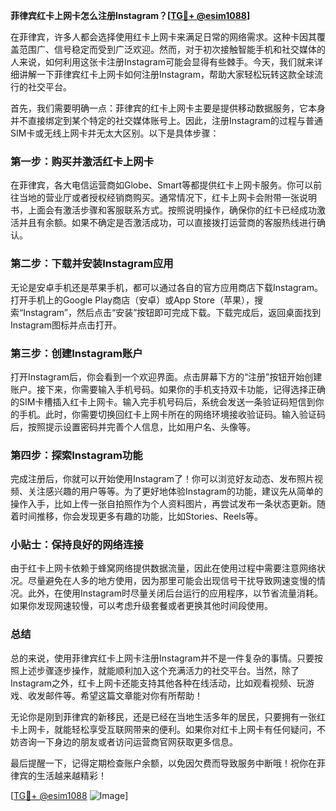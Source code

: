 **菲律宾红卡上网卡怎么注册Instagram？[[TG💪+ @esim1088](https://t.me/s/esim1088)]**

在菲律宾，许多人都会选择使用红卡上网卡来满足日常的网络需求。这种卡因其覆盖范围广、信号稳定而受到广泛欢迎。然而，对于初次接触智能手机和社交媒体的人来说，如何利用这张卡注册Instagram可能会显得有些棘手。今天，我们就来详细讲解一下菲律宾红卡上网卡如何注册Instagram，帮助大家轻松玩转这款全球流行的社交平台。

首先，我们需要明确一点：菲律宾的红卡上网卡主要是提供移动数据服务，它本身并不直接绑定到某个特定的社交媒体账号上。因此，注册Instagram的过程与普通SIM卡或无线上网卡并无太大区别。以下是具体步骤：

### 第一步：购买并激活红卡上网卡

在菲律宾，各大电信运营商如Globe、Smart等都提供红卡上网卡服务。你可以前往当地的营业厅或者授权经销商购买。通常情况下，红卡上网卡会附带一张说明书，上面会有激活步骤和客服联系方式。按照说明操作，确保你的红卡已经成功激活并且有余额。如果不确定是否激活成功，可以直接拨打运营商的客服热线进行确认。

### 第二步：下载并安装Instagram应用

无论是安卓手机还是苹果手机，都可以通过各自的官方应用商店下载Instagram。打开手机上的Google Play商店（安卓）或App Store（苹果），搜索“Instagram”，然后点击“安装”按钮即可完成下载。下载完成后，返回桌面找到Instagram图标并点击打开。

### 第三步：创建Instagram账户

打开Instagram后，你会看到一个欢迎界面。点击屏幕下方的“注册”按钮开始创建账户。接下来，你需要输入手机号码。如果你的手机支持双卡功能，记得选择正确的SIM卡槽插入红卡上网卡。输入完手机号码后，系统会发送一条验证码短信到你的手机。此时，你需要切换回红卡上网卡所在的网络环境接收验证码。输入验证码后，按照提示设置密码并完善个人信息，比如用户名、头像等。

### 第四步：探索Instagram功能

完成注册后，你就可以开始使用Instagram了！你可以浏览好友动态、发布照片视频、关注感兴趣的用户等等。为了更好地体验Instagram的功能，建议先从简单的操作入手，比如上传一张自拍照作为个人资料图片，再尝试发布一条状态更新。随着时间推移，你会发现更多有趣的功能，比如Stories、Reels等。

### 小贴士：保持良好的网络连接

由于红卡上网卡依赖于蜂窝网络提供数据流量，因此在使用过程中需要注意网络状况。尽量避免在人多的地方使用，因为那里可能会出现信号干扰导致网速变慢的情况。此外，在使用Instagram时尽量关闭后台运行的应用程序，以节省流量消耗。如果你发现网速较慢，可以考虑升级套餐或者更换其他时间段使用。

### 总结

总的来说，使用菲律宾红卡上网卡注册Instagram并不是一件复杂的事情。只要按照上述步骤逐步操作，就能顺利加入这个充满活力的社交平台。当然，除了Instagram之外，红卡上网卡还能支持其他各种在线活动，比如观看视频、玩游戏、收发邮件等。希望这篇文章能对你有所帮助！

无论你是刚到菲律宾的新移民，还是已经在当地生活多年的居民，只要拥有一张红卡上网卡，就能轻松享受互联网带来的便利。如果你对红卡上网卡有任何疑问，不妨咨询一下身边的朋友或者访问运营商官网获取更多信息。

最后提醒一下，记得定期检查账户余额，以免因欠费而导致服务中断哦！祝你在菲律宾的生活越来越精彩！

[[TG💪+ @esim1088](https://t.me/s/esim1088) ![Image](https://i.postimg.cc/4NQfJmqS/Snipaste-2025-05-13-00-14-12.png)]